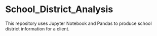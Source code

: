 # School_District_Analysis
This repository uses Jupyter Notebook and Pandas to produce school district information for a client.
